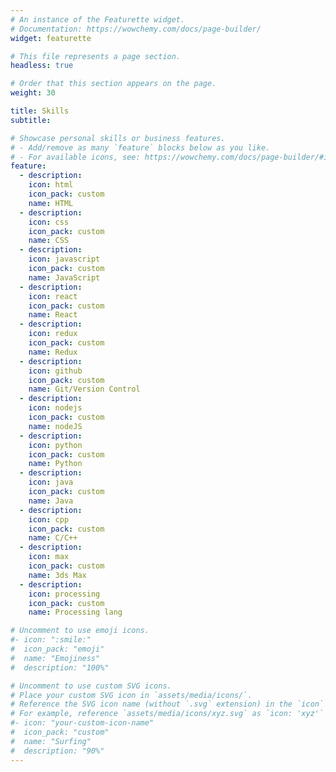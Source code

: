 ```yaml
---
# An instance of the Featurette widget.
# Documentation: https://wowchemy.com/docs/page-builder/
widget: featurette

# This file represents a page section.
headless: true

# Order that this section appears on the page.
weight: 30

title: Skills
subtitle:

# Showcase personal skills or business features.
# - Add/remove as many `feature` blocks below as you like.
# - For available icons, see: https://wowchemy.com/docs/page-builder/#icons
feature:
  - description: 
    icon: html
    icon_pack: custom
    name: HTML
  - description: 
    icon: css
    icon_pack: custom
    name: CSS
  - description: 
    icon: javascript
    icon_pack: custom
    name: JavaScript
  - description: 
    icon: react
    icon_pack: custom
    name: React
  - description: 
    icon: redux
    icon_pack: custom
    name: Redux
  - description: 
    icon: github
    icon_pack: custom
    name: Git/Version Control
  - description: 
    icon: nodejs
    icon_pack: custom
    name: nodeJS
  - description: 
    icon: python
    icon_pack: custom
    name: Python
  - description: 
    icon: java
    icon_pack: custom
    name: Java
  - description: 
    icon: cpp
    icon_pack: custom
    name: C/C++
  - description: 
    icon: max
    icon_pack: custom
    name: 3ds Max
  - description: 
    icon: processing
    icon_pack: custom
    name: Processing lang

# Uncomment to use emoji icons.
#- icon: ":smile:"
#  icon_pack: "emoji"
#  name: "Emojiness"
#  description: "100%"

# Uncomment to use custom SVG icons.
# Place your custom SVG icon in `assets/media/icons/`.
# Reference the SVG icon name (without `.svg` extension) in the `icon` field.
# For example, reference `assets/media/icons/xyz.svg` as `icon: 'xyz'`
#- icon: "your-custom-icon-name"
#  icon_pack: "custom"
#  name: "Surfing"
#  description: "90%"
---
```

